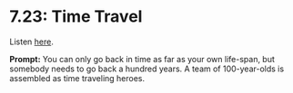 # 7.23: Time Travel 

Listen [here](http://www.writingexcuses.com/2012/06/03/writing-excuses-7-23-time-travel/). 

**Prompt:** You can only go back in time as far as your own life-span, but somebody needs to go back a hundred years. A team of 100-year-olds is assembled as time traveling heroes.